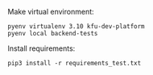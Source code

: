 Make virtual environment:

    pyenv virtualenv 3.10 kfu-dev-platform
    pyenv local backend-tests

Install requirements:

    pip3 install -r requirements_test.txt